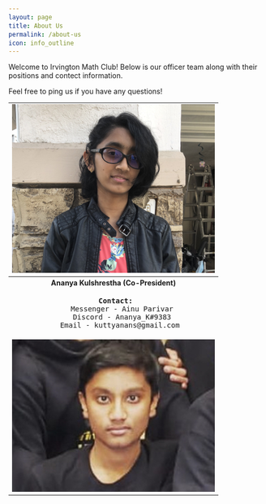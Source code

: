 ```yaml
---
layout: page
title: About Us
permalink: /about-us
icon: info_outline
---
```

Welcome to Irvington Math Club! Below is our officer team along with their positions and contect information.

Feel free to ping us if you have any questions!

<table cellpadding="0" cellspacing="15x" border="0" width="100%" align="center">
<tr align="center">
  <td >
    <img src="./assets/images/AnanyaHeadshotIMC.JPG" alt="Ananya Kulshrestha" width="400">
  </td>
</tr>
  <tr align="center"><th>Ananya Kulshrestha (Co-President)</th></tr>
  <tr align="center"><td>
    <pre> <b>Contact:</b>
    Messenger - Ainu Parivar
    Discord - Ananya_K#9383
    Email - kuttyanans@gmail.com </pre>
    </td></tr>
<tr align="center">
  <td >
    <img src="./assets/images/DhruvHeadshotIMC.jpeg" alt="Dhruv Gupta" width="400">
  </td>
</tr>
</table>

